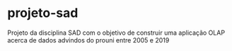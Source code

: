 # projeto-sad
Projeto da disciplina SAD com o objetivo de construir uma aplicação OLAP acerca de dados advindos do prouni entre 2005 e 2019
